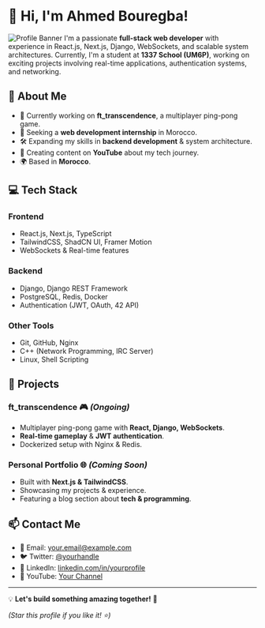 # 👋 Hi, I'm Ahmed Bouregba!

![Profile Banner]([https://your-image-url.com/banner.png](https://github.com/oakoudad/badge42/blob/main/example/greenbinary.svg))  
I'm a passionate **full-stack web developer** with experience in React.js, Next.js, Django, WebSockets, and scalable system architectures. Currently, I'm a student at **1337 School (UM6P)**, working on exciting projects involving real-time applications, authentication systems, and networking.

## 🚀 About Me
- 🔭 Currently working on **ft_transcendence**, a multiplayer ping-pong game.
- 🎯 Seeking a **web development internship** in Morocco.
- 🛠 Expanding my skills in **backend development** & system architecture.
- 🎥 Creating content on **YouTube** about my tech journey.
- 🌍 Based in **Morocco**.

## 💻 Tech Stack
### **Frontend**
- React.js, Next.js, TypeScript
- TailwindCSS, ShadCN UI, Framer Motion
- WebSockets & Real-time features

### **Backend**
- Django, Django REST Framework
- PostgreSQL, Redis, Docker
- Authentication (JWT, OAuth, 42 API)

### **Other Tools**
- Git, GitHub, Nginx
- C++ (Network Programming, IRC Server)
- Linux, Shell Scripting

## 📌 Projects
### **ft_transcendence** 🎮 *(Ongoing)*
- Multiplayer ping-pong game with **React, Django, WebSockets**.
- **Real-time gameplay** & **JWT authentication**.
- Dockerized setup with Nginx & Redis.

### **Personal Portfolio** 🌐 *(Coming Soon)*
- Built with **Next.js & TailwindCSS**.
- Showcasing my projects & experience.
- Featuring a blog section about **tech & programming**.

## 📫 Contact Me
- 📩 Email: [your.email@example.com](mailto:your.email@example.com)
- 🐦 Twitter: [@yourhandle](https://twitter.com/yourhandle)
- 💼 LinkedIn: [linkedin.com/in/yourprofile](https://linkedin.com/in/yourprofile)
- 🎥 YouTube: [Your Channel](https://youtube.com/yourchannel)

---
💡 **Let's build something amazing together!** 🚀

*(Star this profile if you like it! ⭐)*
